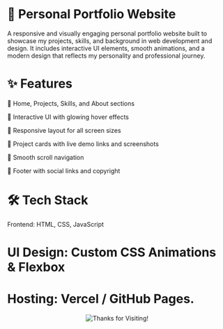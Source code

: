 # 💼 Personal Portfolio Website
A responsive and visually engaging personal portfolio website built to showcase my projects, skills, and background in web development and design. It includes interactive UI elements, smooth animations, and a modern design that reflects my personality and professional journey.

# ✨ Features
🔹 Home, Projects, Skills, and About sections

🔹 Interactive UI with glowing hover effects

🔹 Responsive layout for all screen sizes

🔹 Project cards with live demo links and screenshots

🔹 Smooth scroll navigation

🔹 Footer with social links and copyright

# 🛠️ Tech Stack
Frontend: HTML, CSS, JavaScript

# UI Design: Custom CSS Animations & Flexbox

# Hosting: Vercel / GitHub Pages.
<p align="center">
  <img src="https://readme-typing-svg.herokuapp.com?font=Fira+Code&weight=600&size=22&pause=1000&color=F00ffff&center=true&vCenter=true&width=450&lines=Thanks+for+Visiting!+🚀" alt="Thanks for Visiting!">
</p>
